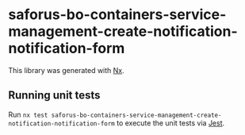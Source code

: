 # saforus-bo-containers-service-management-create-notification-notification-form

This library was generated with [Nx](https://nx.dev).

## Running unit tests

Run `nx test saforus-bo-containers-service-management-create-notification-notification-form` to execute the unit tests via [Jest](https://jestjs.io).
